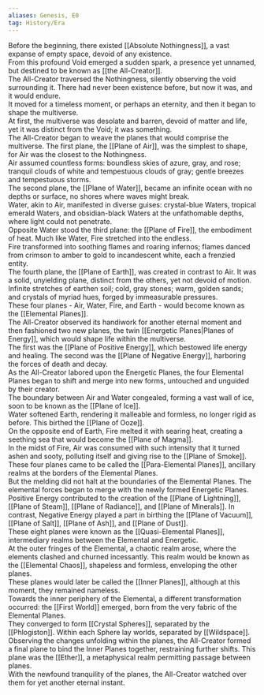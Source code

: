 ```yaml
---
aliases: Genesis, E0
tag: History/Era
---
```

Before the beginning, there existed [[Absolute Nothingness]], a vast expanse of empty space, devoid of any existence.<br>
From this profound Void emerged a sudden spark, a presence yet unnamed, but destined to be known as [[the All-Creator]].<br>
The All-Creator traversed the Nothingness, silently observing the void surrounding it. There had never been existence before, but now it was, and it would endure.<br>
It moved for a timeless moment, or perhaps an eternity, and then it began to shape the multiverse.<br>
At first, the multiverse was desolate and barren, devoid of matter and life, yet it was distinct from the Void; it was something.<br>
The All-Creator began to weave the planes that would comprise the multiverse. The first plane, the [[Plane of Air]], was the simplest to shape, for Air was the closest to the Nothingness.<br>
Air assumed countless forms: boundless skies of azure, gray, and rose; tranquil clouds of white and tempestuous clouds of gray; gentle breezes and tempestuous storms.<br>
The second plane, the [[Plane of Water]], became an infinite ocean with no depths or surface, no shores where waves might break.<br>
Water, akin to Air, manifested in diverse guises: crystal-blue Waters, tropical emerald Waters, and obsidian-black Waters at the unfathomable depths, where light could not penetrate.<br>
Opposite Water stood the third plane: the [[Plane of Fire]], the embodiment of heat. Much like Water, Fire stretched into the endless.<br>
Fire transformed into soothing flames and roaring infernos; flames danced from crimson to amber to gold to incandescent white, each a frenzied entity.<br>
The fourth plane, the [[Plane of Earth]], was created in contrast to Air. It was a solid, unyielding plane, distinct from the others, yet not devoid of motion.<br>
Infinite stretches of earthen soil; cold, gray stones; warm, golden sands; and crystals of myriad hues, forged by immeasurable pressures.<br>
These four planes - Air, Water, Fire, and Earth - would become known as the [[Elemental Planes]].<br>
The All-Creator observed its handiwork for another eternal moment and then fashioned two new planes, the twin [[Energetic Planes|Planes of Energy]], which would shape life within the multiverse.<br>
The first was the [[Plane of Positive Energy]], which bestowed life energy and healing. The second was the [[Plane of Negative Energy]], harboring the forces of death and decay.<br>
As the All-Creator labored upon the Energetic Planes, the four Elemental Planes began to shift and merge into new forms, untouched and unguided by their creator.<br>
The boundary between Air and Water congealed, forming a vast wall of ice, soon to be known as the [[Plane of Ice]].<br>
Water softened Earth, rendering it malleable and formless, no longer rigid as before. This birthed the [[Plane of Ooze]].<br>
On the opposite end of Earth, Fire melted it with searing heat, creating a seething sea that would become the [[Plane of Magma]].<br>
In the midst of Fire, Air was consumed with such intensity that it turned ashen and sooty, polluting itself and giving rise to the [[Plane of Smoke]].<br>
These four planes came to be called the [[Para-Elemental Planes]], ancillary realms at the borders of the Elemental Planes.<br>
But the melding did not halt at the boundaries of the Elemental Planes. The elemental forces began to merge with the newly formed Energetic Planes.<br>
Positive Energy contributed to the creation of the [[Plane of Lightning]], [[Plane of Steam]], [[Plane of Radiance]], and [[Plane of Minerals]]. In contrast, Negative Energy played a part in birthing the [[Plane of Vacuum]], [[Plane of Salt]], [[Plane of Ash]], and [[Plane of Dust]].<br>
These eight planes were known as the [[Quasi-Elemental Planes]], intermediary realms between the Elemental and Energetic.<br>
At the outer fringes of the Elemental, a chaotic realm arose, where the elements clashed and churned incessantly. This realm would be known as the [[Elemental Chaos]], shapeless and formless, enveloping the other planes.<br>
These planes would later be called the [[Inner Planes]], although at this moment, they remained nameless.<br>
Towards the inner periphery of the Elemental, a different transformation occurred: the [[First World]] emerged, born from the very fabric of the Elemental Planes.<br>
They converged to form [[Crystal Spheres]], separated by the [[Phlogiston]]. Within each Sphere lay worlds, separated by [[Wildspace]].<br>
Observing the changes unfolding within the planes, the All-Creator formed a final plane to bind the Inner Planes together, restraining further shifts. This plane was the [[Ether]], a metaphysical realm permitting passage between planes.<br>
With the newfound tranquility of the planes, the All-Creator watched over them for yet another eternal instant.